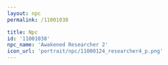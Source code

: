 ```yaml
---
layout: npc
permalink: /11001038

title: Npc
id: '11001038'
npc_name: 'Awakened Researcher 2'
icon_url: 'portrait/npc/11000124_researcher4_p.png'
---
```

